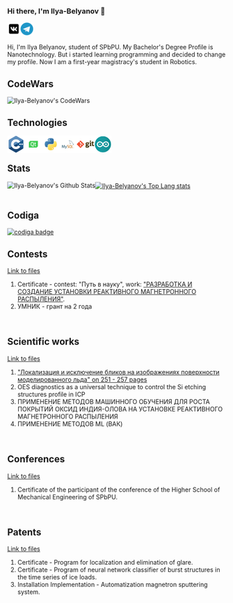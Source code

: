 ### Hi there, I'm Ilya-Belyanov 👋

<a href="https://vk.com/i_belyanov">
  <img align="left" alt="Ilya-Beldyanov | VK" width="30px" src="https://raw.githubusercontent.com/Ilya-Belyanov/Ilya-Belyanov/master/assets/vk-com.svg" />
</a>
<a href="https://t-do.ru/ilyabelyanov">
  <img align="left" alt="Ilya-Belyanov | TELEGRAM" width="30px" src="https://raw.githubusercontent.com/Ilya-Belyanov/Ilya-Belyanov/master/assets/telegram.png" />
</a>
<br />
<br />

Hi, I'm Ilya Belyanov, student of SPbPU. My Bachelor's Degree Profile is Nanotechnology.
But i started learning programming and decided to change my profile. 
Now I am a first-year magistracy's student in Robotics.

## CodeWars

<img src="https://www.codewars.com/users/Ilya-Belyanov/badges/large" alt="Ilya-Belyanov's CodeWars">

## Technologies
<img align="left" alt="C++" width="40px" src="https://raw.githubusercontent.com/github/explore/80688e429a7d4ef2fca1e82350fe8e3517d3494d/topics/cpp/cpp.png" />
<img alt="Qt" 
     align="left"
     height="40" 
     src="https://raw.githubusercontent.com/github/explore/80688e429a7d4ef2fca1e82350fe8e3517d3494d/topics/qt/qt.png" />
<img align="left" alt="Python" width="40px" src="https://raw.githubusercontent.com/github/explore/80688e429a7d4ef2fca1e82350fe8e3517d3494d/topics/python/python.png" />
<img alt="MySQLSql"  align="left"   height="40" src="https://raw.githubusercontent.com/github/explore/80688e429a7d4ef2fca1e82350fe8e3517d3494d/topics/mysql/mysql.png" />
<img alt="Git"  align="left"   height="40" src="https://raw.githubusercontent.com/github/explore/80688e429a7d4ef2fca1e82350fe8e3517d3494d/topics/git/git.png" />
<img alt="Arduino"  align="left"   height="40" src="https://raw.githubusercontent.com/github/explore/80688e429a7d4ef2fca1e82350fe8e3517d3494d/topics/arduino/arduino.png" />
<br />
<br />

## Stats
<img align="left" alt="Ilya-Belyanov's Github Stats" src="https://github-readme-stats.vercel.app/api?username=Ilya-Belyanov&show_icons=true&hide_border=true" />

<a href="https://github.com/nevrending/github-readme-stats">
  <img align="center" 
       alt="Ilya-Belyanov's Top Lang stats"
       src="https://github-readme-stats.vercel.app/api/top-langs/?username=Ilya-Belyanov&layout=compact" />
</a>

<br />
<br />

## Codiga
<a href="https://app.codiga.io/public/user/github/Ilya-Belyanov">
   <img src="https://api.codiga.io/public/badge/user/github/Ilya-Belyanov?style=light" alt="codiga badge" />
</a>

## Contests
<a href="https://drive.google.com/drive/folders/1ng9jM-G0w9j3UuOqYz2fRI8OFFzHxiLO?usp=sharing">Link to files</a>
1. Certificate - сontest: "Путь в науку", work: 
<a href="https://nauchkor.ru/pubs/60c50102e4dde500012f1ccc">"РАЗРАБОТКА И СОЗДАНИЕ УСТАНОВКИ РЕАКТИВНОГО МАГНЕТРОННОГО РАСПЫЛЕНИЯ"</a>.
2. УМНИК - грант на 2 года
<br />

## Scientific works
<a href="https://drive.google.com/drive/folders/1zEWtSOyW2T4gbHxsS1x2JN_scsx76b0B?usp=sharing">Link to files</a>
1. <a href="http://morintex.ru/wp-content/files_mf/1616402918%D0%B6%D1%83%D1%80%D0%BD%D0%B0%D0%BB450%D1%82.12020.pdf">"Локализация и исключение бликов на изображениях поверхности
моделированного льда" on 251 - 257 pages</a>
2. OES diagnostics as a universal technique to control the Si etching structures
profile in ICP
3. ПРИМЕНЕНИЕ МЕТОДОВ МАШИННОГО ОБУЧЕНИЯ ДЛЯ РОСТА
ПОКРЫТИЙ ОКСИД ИНДИЯ-ОЛОВА НА УСТАНОВКЕ РЕАКТИВНОГО
МАГНЕТРОННОГО РАСПЫЛЕНИЯ
4. ПРИМЕНЕНИЕ МЕТОДОВ ML (ВАК)
<br />

## Conferences
<a href="https://drive.google.com/drive/folders/14zcp6Lx6blL4h1W8DEIoN28SsNXdBz35?usp=sharing">Link to files</a>
1. Certificate of the participant of the conference of the Higher School of Mechanical Engineering of SPbPU.
<br />

## Patents
<a href="https://drive.google.com/drive/folders/14BR4Tb8OLMVAT8WOMgImCM0dpV3eAfrY?usp=sharing">Link to files</a>
1. Certificate - Program for localization and elimination of glare.
2. Certificate - Program of neural network classifier of burst structures in the time series of ice loads.
3. Installation Implementation - Automatization magnetron sputtering system.
